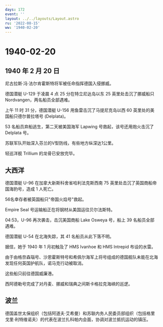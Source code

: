 ```yaml
---
days: 172
event: ''
layout: ../../layouts/Layout.astro
ru: '2022-08-15'
ww: '1940-02-20'
---
```


# 1940-02-20

## 1940 年 2 月 20 日

尼古拉斯·冯·法尔肯霍斯特将军被任命指挥德国入侵挪威。

德国潜艇 U-129 于凌晨 4 点 25 分在特立尼达岛以东 25 英里处击沉了挪威船只
Nordvangen，两名船员全部遇难。

上午 11 时 31 分，德国潜艇 U-156 用鱼雷击沉了马提尼克岛以西 60
英里处的美国船只德尔普拉塔号 (Delplata)。

53 名船员弃船逃生，第二天被美国海军 Lapwing 号救起，该号还用炮火击沉了
Delplata 号。

苏联军队开始深入芬兰的V型防线，有些地方纵深达1公里。

轻巡洋舰 Trillium 的龙骨已安放完毕。

## 大西洋

德国潜艇 U-96 在加拿大新斯科舍省哈利法克斯西南 75
英里处击沉了英国商船帝国海豹号，造成 1 人死亡。

56名幸存者被英国船只"帝国火焰号"救起。

Empire Seal 号运输船正在将钢材从美国运往贝尔法斯特。

04:53，U-96 再次袭击，击沉美国商船 Lake Osweya 号，船上 39
名船员全部遇难。

德国潜艇 U-54 在北海失踪，其 41 名船员从此下落不明。

据信，她于 1940 年 1 月初触及了 HMS Ivanhoe 和 HMS Intrepid 布设的水雷。

由于由格奈森瑙号、沙恩霍斯特号和希佩尔海军上将号组成的德国舰队未能在北海发现任何英国护航队，诺马克行动被取消。

这些船只前往德国威廉港。

西阿德勒号完成了对丹麦、挪威和瑞典之间斯卡格拉克海峡的巡逻。

## 波兰

德国盖世太保组织（包括阿道夫·艾希曼）和苏联内务人民委员部组织（包括格里戈里·利特维诺夫）的代表在波兰扎科帕内会面，协调对波兰抵抗运动的镇压。